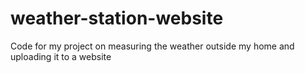 # weather-station-website

Code for my project on measuring the weather outside my home and uploading it to a website

